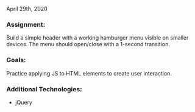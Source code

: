April 29th, 2020

### Assignment:

Build a simple header with a working hamburger menu visible on smaller devices. The menu should open/close with a 1-second transition.

### Goals:

Practice applying JS to HTML elements to create user interaction.

### Additional Technologies:
- jQuery
